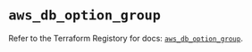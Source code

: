 # `aws_db_option_group`

Refer to the Terraform Registory for docs: [`aws_db_option_group`](https://registry.terraform.io/providers/hashicorp/aws/5.8.0/docs/resources/db_option_group).
